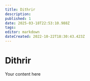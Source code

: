 ```yaml
---
title: Dithrir
description: 
published: 1
date: 2025-03-18T22:53:10.988Z
tags: 
editor: markdown
dateCreated: 2022-10-22T18:30:43.423Z
---
```


# Dithrir
Your content here